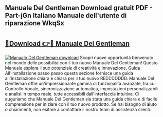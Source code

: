 ## Manuale Del Gentleman Download gratuit PDF - Part-jGn Italiano Manuale dell'utente di riparazione WkqSx

# <h2><a href="http://dfd8qbu.blite.top/?on=Manuale+Del+Gentleman">🔗Download 👉🔴 Manuale Del Gentleman</a></h2>

[![Manuale Del Gentleman download](https://i.imgur.com/lujVjoI.png)](http://dfd8qbu.blite.top/?on=Manuale+Del+Gentleman)
Scopri nuove opportunità benvenuto nel mondo delle possibilità con il tuo nuovo Manuale Del Gentleman! Questo Manuale esplora il suo potenziale di creatività e innovazione. Guida All'installazione passo passo questa sezione fornisce una guida all'installazione chiara e chiara per il tuo nuovo REDDDDDDD. Manuale Del Gentleman offre un'impressionante gamma di funzionalità avanzate, tra cui Controllo Vocale, sincronizzazione automatica, impostazioni personalizzabili e analisi in tempo reale, tutte accessibili dall'interfaccia intuitiva. Ci auguriamo che Manuale Del Gentleman sia stata una guida chiara e di facile comprensione per iniziare con il tuo nuovo prodotto. Se hai bisogno di aiuto o chiarimenti, non esitare a contattare il nostro team di assistenza clienti.
